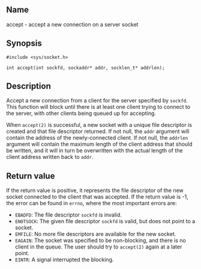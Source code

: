## Name

accept - accept a new connection on a server socket

## Synopsis

```**c++
#include <sys/socket.h>

int accept(int sockfd, sockaddr* addr, socklen_t* addrlen);
```

## Description

Accept a new connection from a client for the server specified by `sockfd`. This function will block until there is at least one client trying to connect to the server, with other clients being queued up for accepting.

When `accept(2)` is successful, a new socket with a unique file descriptor is created and that file descriptor returned. If not null, the `addr` argument will contain the address of the newly-connected client. If not null, the `addrlen` argument will contain the maximum length of the client address that should be written, and it will in turn be overwritten with the actual length of the client address written back to `addr`.

## Return value

If the return value is positive, it represents the file descriptor of the new socket connected to the client that was accepted. If the return value is -1, the error can be found in `errno`, where the most important errors are:

-   `EBADFD`: The file descriptor `sockfd` is invalid.
-   `ENOTSOCK`: The given file descriptor `sockfd` is valid, but does not point to a socket.
-   `EMFILE`: No more file descriptors are available for the new socket.
-   `EAGAIN`: The socket was specified to be non-blocking, and there is no client in the queue. The user should try to `accept(2)` again at a later point.
-   `EINTR`: A signal interrupted the blocking.

